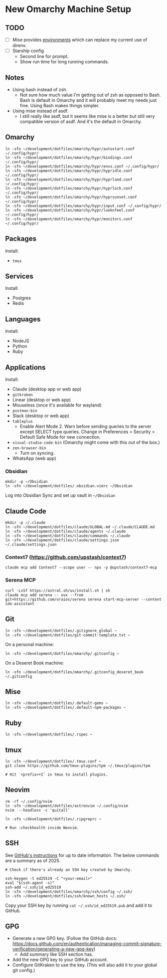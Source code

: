 # New Omarchy Machine Setup

## TODO
- [ ] Mise provides [environments](https://mise.jdx.dev/environments/) which can
replace my current use of direnv.
- [ ] Starship config
  - Second line for prompt.
  - Show run time for long running commands.

## Notes
- Using bash instead of zsh.
  - Not sure how much value I'm getting out of zsh as opposed to Bash. Bash is
  default in Omarchy and it will probably meet my needs just fine. Using Bash
  makes things simpler.
- Using mise instead of asdf.
  - I still really like asdf, but it seems like mise is a better but still very
  compatible version of asdf. And it's the default in Omarchy.

## Omarchy
```
ln -sfn ~/development/dotfiles/omarchy/hypr/autostart.conf ~/.config/hypr/
ln -sfn ~/development/dotfiles/omarchy/hypr/bindings.conf ~/.config/hypr/
ln -sfn ~/development/dotfiles/omarchy/hypr/envs.conf ~/.config/hypr/
ln -sfn ~/development/dotfiles/omarchy/hypr/hypridle.conf ~/.config/hypr/
ln -sfn ~/development/dotfiles/omarchy/hypr/hyprland.conf ~/.config/hypr/
ln -sfn ~/development/dotfiles/omarchy/hypr/hyprlock.conf ~/.config/hypr/
ln -sfn ~/development/dotfiles/omarchy/hypr/hyprsunset.conf ~/.config/hypr/
ln -sfn ~/development/dotfiles/omarchy/hypr/input.conf ~/.config/hypr/
ln -sfn ~/development/dotfiles/omarchy/hypr/looknfeel.conf ~/.config/hypr/
ln -sfn ~/development/dotfiles/omarchy/hypr/monitors.conf ~/.config/hypr/
```

## Packages
Install:
- `tmux`

## Services
Install:
- Postgres
- Redis

## Languages
Install:
- NodeJS
- Python
- Ruby

## Applications
Install:
- Claude (desktop app or web app)
- `gitkraken`
- Linear (desktop or web app)
- Mouseless (once it's available for wayland)
- `postman-bin`
- Slack (desktop or web app)
- `tableplus`
  - Enable Alert Mode 2. Warn before sending queries to the server except SELECT type queries. Change in Preferences > Security > Default Safe Mode for new connection.
- `visual-studio-code-bin` (Omarchy might come with this out of the box.)
- `zen-browser-bin`
  - Turn on syncing.
- WhatsApp (web app)

### Obsidian
```
mkdir -p ~/Obsidian
ln -sfn ~/development/dotfiles/.obsidian.vimrc ~/Obsidian
```

Log into Obsidian Sync and set up vault in `~/Obsidian`

## Claude Code
```
mkdir -p ~/.claude
ln -sfn ~/development/dotfiles/claude/GLOBAL.md ~/.claude/CLAUDE.md
ln -sfn ~/development/dotfiles/claude/agents ~/.claude
ln -sfn ~/development/dotfiles/claude/commands ~/.claude
ln -sfn ~/development/dotfiles/claude/settings.json ~/.claude/settings.json
```

### Context7 (https://github.com/upstash/context7)
```
claude mcp add Context7 --scope user -- npx -y @upstash/context7-mcp
```

### Serena MCP
```
curl -LsSf https://astral.sh/uv/install.sh | sh
claude mcp add serena -- uvx --from git+https://github.com/oraios/serena serena start-mcp-server --context ide-assistant
```

## Git
```
ln -sfn ~/development/dotfiles/.gitignore_global ~
ln -sfn ~/development/dotfiles/git-commit-template.txt ~
```

On a personal machine:
```
ln -sfn ~/development/dotfiles/omarchy/.gitconfig ~
```

On a Deseret Book machine:
```
ln -sfn ~/development/dotfiles/omarchy/.gitconfig_deseret_book ~/.gitconfig
```

## Mise
```
ln -sfn ~/development/dotfiles/.default-gems ~
ln -sfn ~/development/dotfiles/.default-npm-packages ~
```

## Ruby
```
ln -sfn ~/development/dotfiles/.rspec ~
```

## tmux
```
ln -sfn ~/development/dotfiles/.tmux.conf ~
git clone https://github.com/tmux-plugins/tpm ~/.tmux/plugins/tpm

# Hit `<prefix>+I` in tmux to install plugins.
```

## Neovim
```
rm -rf ~/.config/nvim
ln -sfn ~/development/dotfiles/astronvim ~/.config/nvim
nvim  --headless -c 'quitall'

ln -sfn ~/development/dotfiles/.ripgreprc ~

# Run :checkhealth inside Neovim.
```

## SSH
See [GitHub's instructions](https://docs.github.com/en/authentication/connecting-to-github-with-ssh/generating-a-new-ssh-key-and-adding-it-to-the-ssh-agent)
for up to date information. The below commands are a summary as of 2025.
```
# Check if there's already an SSH key created by Omarchy.

ssh-keygen -t ed25519 -C "<your-email>"
eval "$(ssh-agent -s)"
ssh-add ~/.ssh/id_ed25519
ln -sfn ~/development/dotfiles/omarchy/ssh/config ~/.ssh/
ln -sfn ~/development/dotfiles/ssh/known_hosts ~/.ssh/
```

Copy your SSH key by running `cat ~/.ssh/id_ed25519.pub` and add it to GitHub.

## GPG
- Generate a new GPG key. (Follow the GitHub docs: https://docs.github.com/en/authentication/managing-commit-signature-verification/generating-a-new-gpg-key)
  - Add summary like SSH section has.
- Add the new GPG key to your GitHub account.
- Configure GitKraken to use the key. (This will also add it to your global git config.)
